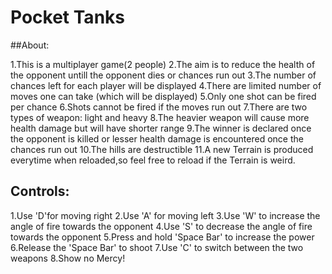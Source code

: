 # Pocket Tanks

##About:

1.This is a multiplayer game(2 people)
2.The aim is to reduce the health of the opponent untill the opponent dies or chances run out
3.The number of chances left for each player will be displayed
4.There are limited number of moves one can take (which will be displayed)
5.Only one shot can be fired per chance
6.Shots cannot be fired if the moves run out
7.There are two types of weapon: light and heavy
8.The heavier weapon will cause more health damage but will have shorter range
9.The winner is declared once the opponent is killed or lesser health damage is encountered once the chances run out
10.The hills are destructible
11.A new Terrain is produced everytime when reloaded,so feel free to reload if the Terrain is weird.

## Controls:

1.Use 'D'for moving right
2.Use 'A' for moving left
3.Use 'W' to increase the angle of fire towards the opponent
4.Use 'S' to decrease the angle of fire towards the opponent
5.Press and hold 'Space Bar' to increase the power
6.Release the 'Space Bar' to shoot
7.Use 'C' to switch between the two weapons
8.Show no Mercy!